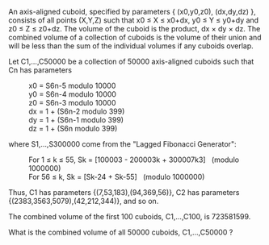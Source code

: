   <p>An axis-aligned cuboid, specified by parameters { (x0,y0,z0), (dx,dy,dz) }, consists of all points (X,Y,Z) such that x0 &le; X &le; x0+dx, y0 &le; Y &le; y0+dy and z0 &le; Z &le; z0+dz.  The volume of the cuboid is the product, dx &times; dy &times; dz.  The combined volume of a collection of cuboids is the volume of their union and will be less than the sum of the individual volumes if any cuboids overlap.</p>    <p>Let C1,...,C50000 be a collection of 50000 axis-aligned cuboids such that Cn has parameters</p>    <p style="margin-left:40px;">x0 = S6n-5 modulo 10000<br />y0 = S6n-4 modulo 10000<br />z0 = S6n-3 modulo 10000<br />dx = 1 + (S6n-2 modulo 399)<br />dy = 1 + (S6n-1 modulo 399)<br />dz = 1 + (S6n modulo 399)</p>    <p>where S1,...,S300000 come from the &quot;Lagged Fibonacci Generator&quot;:</p>    <p style="margin-left:40px;">For 1 &le; k &le; 55, Sk = [100003 - 200003k + 300007k3] &nbsp; (modulo 1000000)<br />For 56 &le; k, Sk = [Sk-24 + Sk-55] &nbsp; (modulo 1000000)</p>    <p>Thus, C1 has parameters {(7,53,183),(94,369,56)}, C2 has parameters {(2383,3563,5079),(42,212,344)}, and so on.</p>    <p>The combined volume of the first 100 cuboids, C1,...,C100, is 723581599.</p>    <p>What is the combined volume of all 50000 cuboids, C1,...,C50000 ?</p>  